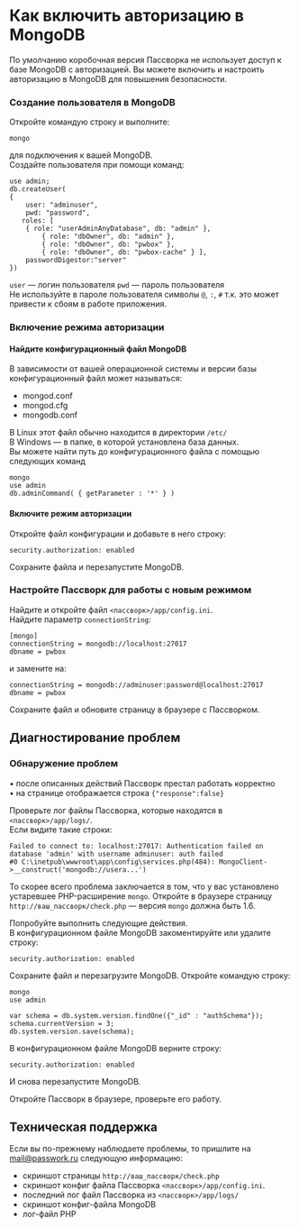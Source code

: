 # Как включить авторизацию в MongoDB

По умолчанию коробочная версия Пассворка не использует доступ к базе MongoDB с авторизацией. Вы можете включить и настроить авторизацию в MongoDB для повышения безопасности.

### Создание пользователя в MongoDB
Откройте командую строку и выполните:   
```
mongo
```
для подключения к вашей MongoDB.  
Создайте пользователя при помощи команд:
```
use admin;
db.createUser(
{
	user: "adminuser",
	pwd: "password",
   roles: [ 
   	{ role: "userAdminAnyDatabase", db: "admin" },
		{ role: "dbOwner", db: "admin" }, 
		{ role: "dbOwner", db: "pwbox" },
		{ role: "dbOwner", db: "pwbox-cache" } ],
	passwordDigestor:"server"		
})  

```

`user` — логин пользователя
`pwd` — пароль пользователя  
Не используйте в пароле пользователя символы `@`, `:`, `#` т.к. это может привести к сбоям в работе приложения. 

### Включение режима авторизации
#### Найдите конфигурационный файл MongoDB
В зависимости от вашей операционной системы и версии базы конфигурационный файл может называться: 
* mongod.conf  
* mongod.cfg  
* mongodb.conf  

В Linux этот файл обычно находится в директории `/etc/`  
В Windows — в папке, в которой установлена база данных.   
Вы можете найти путь до конфигурационного файла с помощью следующих команд   

```
mongo
use admin
db.adminCommand( { getParameter : '*' } )
```

#### Включите режим авторизации  
Откройте файл конфигурации и добавьте в него строку:   
```
security.authorization: enabled
```
Сохраните файла и перезапустите MongoDB.
  
### Настройте Пассворк для работы с новым режимом  
Найдите и откройте файл `<пассворк>/app/config.ini`.     
Найдите параметр `connectionString`:
```
[mongo]
connectionString = mongodb://localhost:27017
dbname = pwbox
```
и замените на:  
  
```
connectionString = mongodb://adminuser:password@localhost:27017
dbname = pwbox
```
Сохраните файл и обновите страницу в браузере с Пассворком.
    
## Диагностирование проблем  
### Обнаружение проблем  
•	после описанных действий Пассворк престал работать корректно  
•	на странице отображается строка `{"response":false}`  
  
Проверьте лог файлы Пассворка, которые находятся в `<пассворк>/app/logs/`.    
Если видите такие строки:  
```
Failed to connect to: localhost:27017: Authentication failed on database 'admin' with username adminuser: auth failed
#0 C:\inetpub\wwwroot\app\config\services.php(484): MongoClient->__construct('mongodb://usera...')
```
То скорее всего проблема заключается в том, что у вас установлено устаревшее PHP-расширение `mongo`. Откройте в браузере страницу `http://ваш_пассворк/check.php` — версия `mongo` должна быть 1.6.

Попробуйте выполнить следующие действия.   
В конфигурационном файле MongoDB закоментируйте или удалите строку:
```
security.authorization: enabled
```
Сохраните файл и перезагрузите MongoDB.
Откройте командую строку:
```
mongo
use admin
  
var schema = db.system.version.findOne({"_id" : "authSchema"});
schema.currentVersion = 3;
db.system.version.save(schema);
```
В конфигурационном файле MongoDB верните строку:  
```
security.authorization: enabled
```

И снова перезапустите MongoDB.   

Откройте Пассворк в браузере, проверьте его работу. 
## Техническая поддержка
Если вы по-прежнему наблюдаете проблемы, то пришлите на <mail@passwork.ru> следующую информацию: 
* скриншот страницы `http://ваш_пассворк/check.php`  
* скриншот конфиг файла Пассворка `<пассворк>/app/config.ini`.  
* последний лог файл Пассворка из `<пассворк>/app/logs/`  
* скриншот конфиг-файла MongoDB  
* лог-файл PHP  
